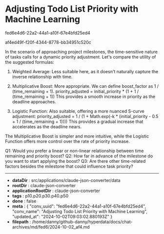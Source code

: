 # Adjusting Todo List Priority with Machine Learning

fed6e4d6-22a2-44a1-a10f-67e4bfd25ed4

af4ed49f-f20f-4344-8778-bb34951c520c

 In the scenario of approaching project milestones, the time-sensitive nature of tasks calls for a dynamic priority adjustment. Let's compare the utility of the suggested formulas:

1. Weighted Average:
   Less suitable here, as it doesn't naturally capture the inverse relationship with time.

2. Multiplicative Boost:
   More appropriate. We can define boost_factor as 1 / (time_remaining + 1).
   priority_adjusted = initial_priority * (1 + 1 / (time_remaining + 1))
   This provides a smooth increase in priority as the deadline approaches.

3. Logistic Function:
   Also suitable, offering a more nuanced S-curve adjustment:
   priority_adjusted = 1 / (1 + Math.exp(-k * (initial_priority - 0.5 + 1 / (time_remaining + 1))))
   This provides a gradual increase that accelerates as the deadline nears.

The Multiplicative Boost is simpler and more intuitive, while the Logistic Function offers more control over the rate of priority increase.

Q1: Would you prefer a linear or non-linear relationship between time remaining and priority boost?
Q2: How far in advance of the milestone do you want to start applying the boost?
Q3: Are there other time-related factors besides the milestone that could influence task priority?

---

* **dataDir** : src/applications/claude-json-converter/data
* **rootDir** : claude-json-converter
* **applicationRootDir** : claude-json-converter
* **tags** : p10.p20.p30.p40.p50
* **done** : false
* **meta** : {
  "conv_uuid": "fed6e4d6-22a2-44a1-a10f-67e4bfd25ed4",
  "conv_name": "Adjusting Todo List Priority with Machine Learning",
  "updated_at": "2024-10-02T09:03:02.880193Z"
}
* **filepath** : /home/danny/github-danny/hyperdata/docs/chat-archives/md/fed6/2024-10-02_af4.md